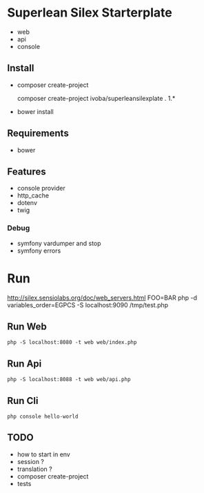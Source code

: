 # Superlean Silex Starterplate

- web
- api
- console

## Install
- composer create-project

   composer create-project ivoba/superleansilexplate . 1.*

- bower install

## Requirements
- bower

## Features
- console provider
- http_cache
- dotenv
- twig

### Debug
- symfony vardumper and stop
- symfony errors


# Run
http://silex.sensiolabs.org/doc/web_servers.html
FOO=BAR php -d variables_order=EGPCS -S localhost:9090 /tmp/test.php
## Run Web

    php -S localhost:8080 -t web web/index.php

## Run Api

    php -S localhost:8088 -t web web/api.php
    
## Run Cli

    php console hello-world
    
## TODO
- how to start in env
- session ?
- translation ?
- composer create-project
- tests
